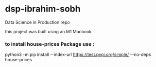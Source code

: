 # dsp-ibrahim-sobh
Data Science in Production repo

this project was built using an M1 Macbook 

### to install house-prices Package use :
  python3 -m pip install --index-url https://test.pypi.org/simple/ --no-deps house-prices 
